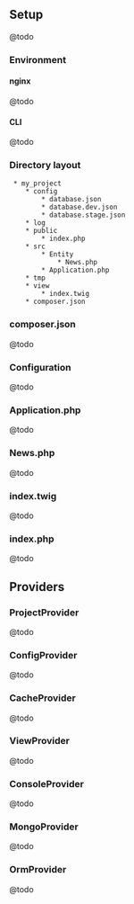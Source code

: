 ## Setup

@todo

### Environment

#### nginx

@todo

#### CLI 

@todo

### Directory layout

```
 * my_project
    * config
        * database.json
        * database.dev.json
        * database.stage.json
    * log
    * public
        * index.php
    * src
        * Entity
            * News.php
        * Application.php
    * tmp
    * view
        * index.twig
    * composer.json
```
### composer.json

@todo

### Configuration

@todo

### Application.php

@todo

### News.php

@todo

### index.twig

@todo

### index.php

@todo

## Providers

### ProjectProvider

@todo

### ConfigProvider

@todo

### CacheProvider

@todo

### ViewProvider

@todo

### ConsoleProvider

@todo

### MongoProvider

@todo

### OrmProvider

@todo